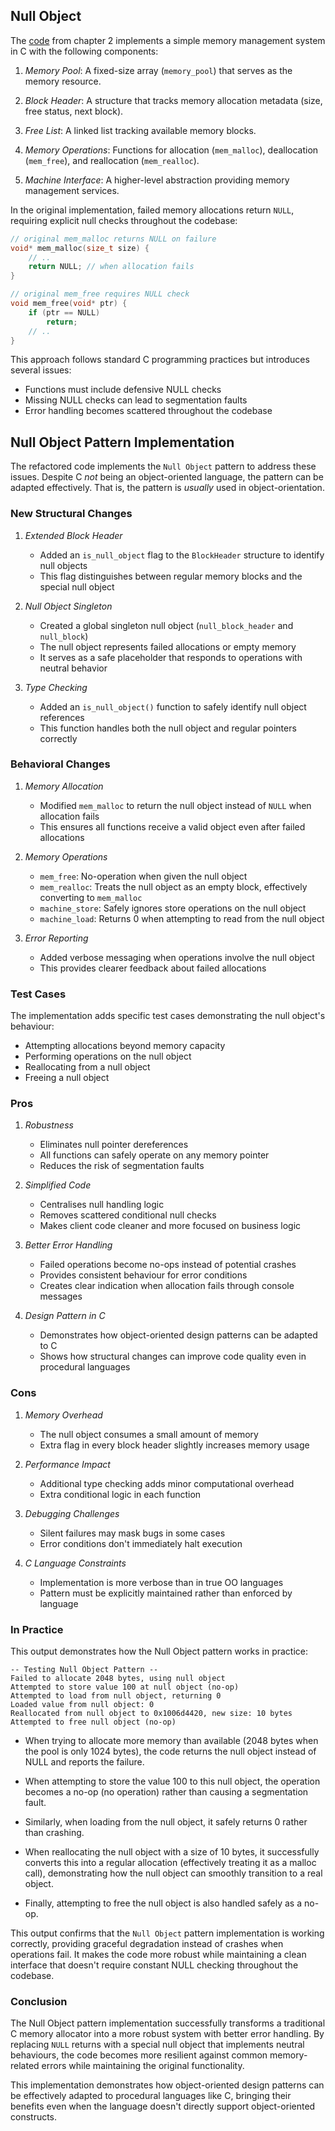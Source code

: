 
## Null Object

The [code](./../../../ch02/mem/mem.c) from chapter 2 implements a simple memory management
system in C with the following components:

1. *Memory Pool*: A fixed-size array (`memory_pool`) that serves as the memory resource.

2. *Block Header*: A structure that tracks memory allocation metadata (size, free status,
   next block).

3. *Free List*: A linked list tracking available memory blocks.

4. *Memory Operations*: Functions for allocation (`mem_malloc`), deallocation (`mem_free`),
   and reallocation (`mem_realloc`).

5. *Machine Interface*: A higher-level abstraction providing memory management services.

In the original implementation, failed memory allocations return `NULL`, requiring explicit
null checks throughout the codebase:

```c
// original mem_malloc returns NULL on failure
void* mem_malloc(size_t size) {
    // ..
    return NULL; // when allocation fails
}

// original mem_free requires NULL check
void mem_free(void* ptr) {
    if (ptr == NULL)
        return;
    // ..
}
```

This approach follows standard C programming practices but introduces several issues:
- Functions must include defensive NULL checks
- Missing NULL checks can lead to segmentation faults
- Error handling becomes scattered throughout the codebase


## Null Object Pattern Implementation

The refactored code implements the `Null Object` pattern to address these issues.
Despite C *not* being an object-oriented language, the pattern can be adapted effectively.
That is, the pattern is *usually* used in object-orientation.


### New Structural Changes

1. *Extended Block Header*
   - Added an `is_null_object` flag to the `BlockHeader` structure to identify null objects
   - This flag distinguishes between regular memory blocks and the special null object

2. *Null Object Singleton*
   - Created a global singleton null object (`null_block_header` and `null_block`)
   - The null object represents failed allocations or empty memory
   - It serves as a safe placeholder that responds to operations with neutral behavior

3. *Type Checking*
   - Added an `is_null_object()` function to safely identify null object references
   - This function handles both the null object and regular pointers correctly


### Behavioral Changes

1. *Memory Allocation*
   - Modified `mem_malloc` to return the null object instead of `NULL` when allocation fails
   - This ensures all functions receive a valid object even after failed allocations

2. *Memory Operations*
   - `mem_free`: No-operation when given the null object
   - `mem_realloc`: Treats the null object as an empty block, effectively converting to `mem_malloc`
   - `machine_store`: Safely ignores store operations on the null object
   - `machine_load`: Returns 0 when attempting to read from the null object

3. *Error Reporting*
   - Added verbose messaging when operations involve the null object
   - This provides clearer feedback about failed allocations


### Test Cases

The implementation adds specific test cases demonstrating the null object's behaviour:
- Attempting allocations beyond memory capacity
- Performing operations on the null object
- Reallocating from a null object
- Freeing a null object


### Pros

1. *Robustness*
   - Eliminates null pointer dereferences
   - All functions can safely operate on any memory pointer
   - Reduces the risk of segmentation faults

2. *Simplified Code*
   - Centralises null handling logic
   - Removes scattered conditional null checks
   - Makes client code cleaner and more focused on business logic

3. *Better Error Handling*
   - Failed operations become no-ops instead of potential crashes
   - Provides consistent behaviour for error conditions
   - Creates clear indication when allocation fails through console messages

4. *Design Pattern in C*
   - Demonstrates how object-oriented design patterns can be adapted to C
   - Shows how structural changes can improve code quality even in procedural languages


### Cons

1. *Memory Overhead*
   - The null object consumes a small amount of memory
   - Extra flag in every block header slightly increases memory usage

2. *Performance Impact*
   - Additional type checking adds minor computational overhead
   - Extra conditional logic in each function

3. *Debugging Challenges*
   - Silent failures may mask bugs in some cases
   - Error conditions don't immediately halt execution

4. *C Language Constraints*
   - Implementation is more verbose than in true OO languages
   - Pattern must be explicitly maintained rather than enforced by language


### In Practice

This output demonstrates how the Null Object pattern works in practice:

```shell
-- Testing Null Object Pattern --
Failed to allocate 2048 bytes, using null object
Attempted to store value 100 at null object (no-op)
Attempted to load from null object, returning 0
Loaded value from null object: 0
Reallocated from null object to 0x1006d4420, new size: 10 bytes
Attempted to free null object (no-op)
```

- When trying to allocate more memory than available (2048 bytes when the
  pool is only 1024 bytes), the code returns the null object instead of NULL
  and reports the failure.

- When attempting to store the value 100 to this null object, the operation
  becomes a no-op (no operation) rather than causing a segmentation fault.

- Similarly, when loading from the null object, it safely returns 0 rather than crashing.

- When reallocating the null object with a size of 10 bytes, it successfully
  converts this into a regular allocation (effectively treating it as a malloc
  call), demonstrating how the null object can smoothly transition to a real object.

- Finally, attempting to free the null object is also handled safely as a no-op.

This output confirms that the `Null Object` pattern implementation is working correctly,
providing graceful degradation instead of crashes when operations fail. It makes the
code more robust while maintaining a clean interface that doesn't require constant NULL
checking throughout the codebase.


### Conclusion

The Null Object pattern implementation successfully transforms a traditional C memory
allocator into a more robust system with better error handling. By replacing `NULL`
returns with a special null object that implements neutral behaviours, the code becomes
more resilient against common memory-related errors while maintaining the original
functionality.

This implementation demonstrates how object-oriented design patterns can be effectively
adapted to procedural languages like C, bringing their benefits even when the language
doesn't directly support object-oriented constructs.
